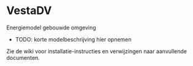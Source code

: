 # VestaDV
Energiemodel gebouwde omgeving

* TODO: korte modelbeschrijving hier opnemen

Zie de wiki voor installatie-instructies en verwijzingen naar aanvullende documenten.
